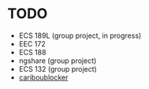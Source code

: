 # TODO
* ECS 189L (group project, in progress)
* EEC 172
* ECS 188
* ngshare (group project)
* ECS 132 (group project)
* [cariboublocker](https://github.com/lxylxy123456/cariboublocker)
